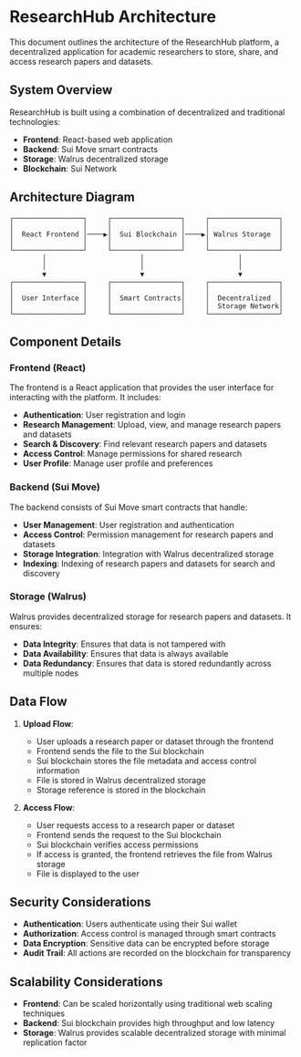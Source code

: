 # ResearchHub Architecture

This document outlines the architecture of the ResearchHub platform, a decentralized application for academic researchers to store, share, and access research papers and datasets.

## System Overview

ResearchHub is built using a combination of decentralized and traditional technologies:

- **Frontend**: React-based web application
- **Backend**: Sui Move smart contracts
- **Storage**: Walrus decentralized storage
- **Blockchain**: Sui Network

## Architecture Diagram

```
┌─────────────────┐     ┌─────────────────┐     ┌─────────────────┐
│                 │     │                 │     │                 │
│  React Frontend │────▶│  Sui Blockchain │────▶│ Walrus Storage  │
│                 │     │                 │     │                 │
└─────────────────┘     └─────────────────┘     └─────────────────┘
        │                       │                       │
        │                       │                       │
        ▼                       ▼                       ▼
┌─────────────────┐     ┌─────────────────┐     ┌─────────────────┐
│                 │     │                 │     │                 │
│  User Interface │     │  Smart Contracts│     │  Decentralized  │
│                 │     │                 │     │  Storage Network│
└─────────────────┘     └─────────────────┘     └─────────────────┘
```

## Component Details

### Frontend (React)

The frontend is a React application that provides the user interface for interacting with the platform. It includes:

- **Authentication**: User registration and login
- **Research Management**: Upload, view, and manage research papers and datasets
- **Search & Discovery**: Find relevant research papers and datasets
- **Access Control**: Manage permissions for shared research
- **User Profile**: Manage user profile and preferences

### Backend (Sui Move)

The backend consists of Sui Move smart contracts that handle:

- **User Management**: User registration and authentication
- **Access Control**: Permission management for research papers and datasets
- **Storage Integration**: Integration with Walrus decentralized storage
- **Indexing**: Indexing of research papers and datasets for search and discovery

### Storage (Walrus)

Walrus provides decentralized storage for research papers and datasets. It ensures:

- **Data Integrity**: Ensures that data is not tampered with
- **Data Availability**: Ensures that data is always available
- **Data Redundancy**: Ensures that data is stored redundantly across multiple nodes

## Data Flow

1. **Upload Flow**:
   - User uploads a research paper or dataset through the frontend
   - Frontend sends the file to the Sui blockchain
   - Sui blockchain stores the file metadata and access control information
   - File is stored in Walrus decentralized storage
   - Storage reference is stored in the blockchain

2. **Access Flow**:
   - User requests access to a research paper or dataset
   - Frontend sends the request to the Sui blockchain
   - Sui blockchain verifies access permissions
   - If access is granted, the frontend retrieves the file from Walrus storage
   - File is displayed to the user

## Security Considerations

- **Authentication**: Users authenticate using their Sui wallet
- **Authorization**: Access control is managed through smart contracts
- **Data Encryption**: Sensitive data can be encrypted before storage
- **Audit Trail**: All actions are recorded on the blockchain for transparency

## Scalability Considerations

- **Frontend**: Can be scaled horizontally using traditional web scaling techniques
- **Backend**: Sui blockchain provides high throughput and low latency
- **Storage**: Walrus provides scalable decentralized storage with minimal replication factor
